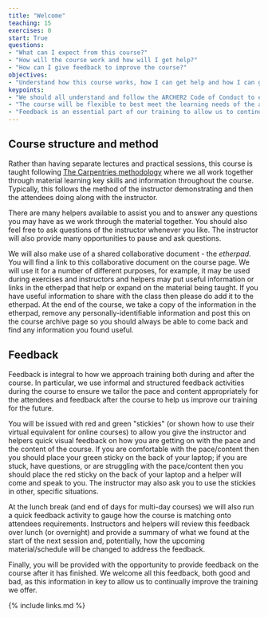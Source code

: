 ```yaml
---
title: "Welcome"
teaching: 15
exercises: 0
start: True
questions:
- "What can I expect from this course?"
- "How will the course work and how will I get help?"
- "How can I give feedback to improve the course?"
objectives:
- "Understand how this course works, how I can get help and how I can give feedback."
keypoints:
- "We should all understand and follow the ARCHER2 Code of Conduct to ensure this course is conducted in the best teaching environment."
- "The course will be flexible to best meet the learning needs of the attendees."
- "Feedback is an essential part of our training to allow us to continue to improve and make sure the course is as useful as possible to attendees."
---
```


## Course structure and method

Rather than having separate lectures and practical sessions, this course is
taught following [The Carpentries methodology](https://carpentries.org) where
we all work together through material learning key skills and information
throughout the course. Typically, this follows the method of the instructor
demonstrating and then the attendees doing along with the instructor.

There are many helpers available to assist you and to answer any questions you
may have as we work through the material together. You should also feel free
to ask questions of the instructor whenever you like. The instructor will also
provide many opportunities to pause and ask questions.

We will also make use of a shared collaborative document - the *etherpad*. You
will find a link to this collaborative document on the course page. We will
use it for a number of different purposes, for example, it may be used during
exercises and instructors and helpers may put useful information or links in
the etherpad that help or expand on the material being taught. If you have
useful information to share with the class then please do add it to the
etherpad. At the end of the course, we take a copy of the information in the
etherpad, remove any personally-identifiable information and post this on the
course archive page so you should always be able to come back and find any
information you found useful.

## Feedback

Feedback is integral to how we approach training both during and after the
course. In particular, we use informal and structured feedback activities
during the course to ensure we tailor the pace and content appropriately for
the attendees and feedback after the course to help us improve our training
for the future.

You will be issued with red and green "stickies" (or shown how to use their
virtual equivalent for online courses) to allow you give the instructor and
helpers quick visual feedback on how you are getting on with the pace and the
content of the course. If you are comfortable with the pace/content then you
should place your green sticky on the back of your laptop; if you are stuck,
have questions, or are struggling with the pace/content then you should place
the red sticky on the back of your laptop and a helper will come and speak to
you. The instructor may also ask you to use the stickies in other, specific
situations.

At the lunch break (and end of days for multi-day courses) we will also run a
quick feedback activity to gauge how the course is matching onto attendees
requirements. Instructors and helpers will review this feedback over lunch
(or overnight) and provide a summary of what we found at the start of the next
session and, potentially, how the upcoming material/schedule will be changed
to address the feedback.

Finally, you will be provided with the opportunity to provide feedback on the
course after it has finished. We welcome all this feedback, both good and bad,
as this information in key to allow us to continually improve the training we
offer.

{% include links.md %}
